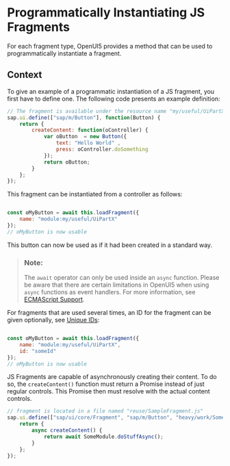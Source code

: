 <!-- loio3cff5d0fa6754c0d9fdacd80653b81fb -->

# Programmatically Instantiating JS Fragments

For each fragment type, OpenUI5 provides a method that can be used to programmatically instantiate a fragment.



## Context

To give an example of a programmatic instantiation of a JS fragment, you first have to define one. The following code presents an example definition:

```js
// The fragment is available under the resource name "my/useful/UiPartX.js"
sap.ui.define(["sap/m/Button"], function(Button) {
	return {
		createContent: function(oController) {
			var oButton  = new Button({
				text: "Hello World" ,
				press: oController.doSomething
			});
			return oButton;
		}
	};
});
```

This fragment can be instantiated from a controller as follows:

```js

const oMyButton = await this.loadFragment({
	name: "module:my/useful/UiPartX"
});
// oMyButton is now usable
```

This button can now be used as if it had been created in a standard way.

> ### Note:  
> The `await` operator can only be used inside an `async` function. Please be aware that there are certain limitations in OpenUI5 when using `async` functions as event handlers. For more information, see [ECMAScript Support](../02_Read-Me-First/ecmascript-support-0cb44d7.md).

For fragments that are used several times, an ID for the fragment can be given optionally, see [Unique IDs](unique-ids-5da591c.md):

```js

const oMyButton = await this.loadFragment({
	name: "module:my/useful/UiPartX",
	id: "someId"
});
// oMyButton is now usable
```

JS Fragments are capable of asynchronously creating their content. To do so, the `createContent()` function must return a Promise instead of just regular controls. This Promise then must resolve with the actual content controls.

```js
// fragment is located in a file named "reuse/SampleFragment.js"
sap.ui.define(["sap/ui/core/Fragment", "sap/m/Button", "heavy/work/SomeModule"], function(Fragment, Button, SomeModule) {
	return {
		async createContent() {
			return await SomeModule.doStuffAsync();
		}
	};
});
```

